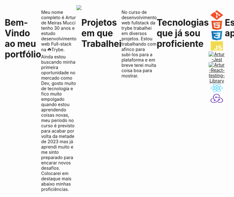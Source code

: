 <body style="display: flex;">
  <hr/>
  <h1>Bem-Vindo ao meu portfólio</h1>
  <p>
    Meu nome completo é Artur de Meiras Mucci tenho 30 anos e estudo desenvolvimento web Full-stack na ☘️Trybe. Ainda estou buscando minha primeira oportunidade no mercado como Dev, gosto muito de tecnologia e fico muito empolgado quando estou aprendendo coisas novas, meu período no curso é previsto para acabar por volta da metade de 2023 mas já aprendi muito e me sinto preparado para encarar novos desafios. Colocarei em destaque mais abaixo minhas proficiências.
  </p>
  <hr/>
  <div align="center">
    <a href="https://www.linkedin.com/in/artur-de-meiras-mucci/" target="_blank">
      <img src="https://img.shields.io/badge/-LinkedIn-%230077B5?style=for-the-badge&logo=linkedin&logoColor=white" target="_blank">
    </a>
  </div>
  <hr/>
  <div align="center" >
    <img alt="arturOctoCat" height="300" width="" src="./images/octocat-1676158060085.png">
  </div>
  <hr/>
  <h1>Projetos em que Trabalhei</h1>
  <p>
    No curso de desenvolvimento web fullstack da trybe trabalhei em diversos projetos. Estou trabalhando com afinco para subí-los para a plataforma e em breve terei muita coisa boa para mostrar.
  </p>
  <hr/>
  <h1>Tecnologias que já sou proficiente</h1>
  <div align="center">
    <br>
    <a href="https://git-scm.com/" target="_blank">
      <img alt="Artur-git" height="30" width="40" src="https://raw.githubusercontent.com/devicons/devicon/master/icons/git/git-original.svg"/>
    </a>
    <a href="https://developer.mozilla.org/pt-BR/docs/Learn/HTML/Introduction_to_HTML/Getting_started" target="_blank">
      <img alt="Artur-HTML" height="30" width="40" src="https://raw.githubusercontent.com/devicons/devicon/master/icons/html5/html5-original.svg"/>
    </a>
    <a href="https://developer.mozilla.org/pt-BR/docs/Web/CSS" target="_blank">
      <img alt="Artur-CSS" height="30" width="40" src="https://raw.githubusercontent.com/devicons/devicon/master/icons/css3/css3-original.svg"/>
    </a>
    <a href="https://developer.mozilla.org/pt-BR/docs/Web/JavaScript" target="_blank">
      <img alt="Artur-Js" height="30" width="40" src="https://raw.githubusercontent.com/devicons/devicon/master/icons/javascript/javascript-plain.svg"/>
    </a>
    <a href="https://jestjs.io/pt-BR/" target="_blank">
      <img alt="Artur-Jest" height="30" width="40" src="https://cdn.jsdelivr.net/gh/devicons/devicon/icons/jest/jest-plain.svg"/>
    </a>
    <a href="https://testing-library.com/docs/react-testing-library/intro/" target="_blank">
      <img alt="Artur-React-testing-Library" height="30" width="40" src="https://testing-library.com/img/octopus-128x128.png"/>
    </a>
    <a href="https://pt-br.reactjs.org/" target="_blank">
      <img alt="Artur-React" height="30" width="40" src="https://raw.githubusercontent.com/devicons/devicon/master/icons/react/react-original.svg"/>
    </a>
    <a href="https://redux.js.org/" target="_blank">
      <img alt="Artur-Redux" height="30" width="40" src="https://raw.githubusercontent.com/devicons/devicon/master/icons/redux/redux-original.svg"/>
    </a>
  </div><br>
  <hr/>
  <h1>Estou aprendendo</h1>
  <div align="center">
    <br>
    <a href="https://www.docker.com/resources/what-container/">
      <img alt="Artur-Docker" height="40" width="40" src="https://cdn.jsdelivr.net/gh/devicons/devicon/icons/docker/docker-original-wordmark.svg"/>
    </a>
  </div><br>
  <hr/>
  <h1>Aprenderei em breve</h1>
  <div align="center">
    <br>
    <img alt="Artur-mysql" height="40" width="40" src="https://cdn.jsdelivr.net/gh/devicons/devicon/icons/mysql/mysql-original-wordmark.svg"/>
    <img alt="Artur-nodejs" height="40" width="40" src="https://cdn.jsdelivr.net/gh/devicons/devicon/icons/nodejs/nodejs-original-wordmark.svg"/>
    <img alt="Artur-typescript" height="40" width="40" src="https://cdn.jsdelivr.net/gh/devicons/devicon/icons/typescript/typescript-original.svg"/>
    <img alt="Artur-mongoDb" height="40" width="40" src="https://www.pngrepo.com/png/331488/512/mongodb.png"/>
    <img alt="Artur-Python" height="40" width="40" src="https://cdn.jsdelivr.net/gh/devicons/devicon/icons/python/python-original-wordmark.svg"/>
  </div>
  <br>
  <h1>Minha contribuição</h1>
  <div align="center">
    <br/>
    <a
      href="https://github.com/arturMucci"
    >
        <img
          height="180em"
          width="400em"
          style="display: block"
          src="https://github-readme-stats-sigma-five.vercel.app/api?username=arturMucci&show_icons=true&theme=onedark&include_all_commits=true&count_private=true"
        />
        <img
          height="180em"
          width="400em"
          style="display: block"
          src="https://github-readme-stats-sigma-five.vercel.app/api/top-langs/?username=arturMucci&layout=compact&langs_count=7&theme=onedark"
        />
    </a>
  </div>
</body>